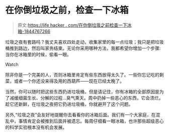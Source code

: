# 在你倒垃圾之前，检查一下冰箱

> 原文:[https://life hacker . com/在你倒垃圾之前检查一下冰箱-1844767266](https://lifehacker.com/check-the-fridge-before-you-take-out-the-trash-1844767266)

垃圾之夜有套路吗？我丈夫喜欢四处走动，收集家里的每一点垃圾；我只是把垃圾桶推到路边，然后叫家务结束。无论你采用哪种方法，我都希望你增加一个步骤:当你在冰箱里的时候，偷看一眼。

Watch

除非你是一个完美的人，否则冰箱里肯定有些东西放得太久了。一些你忘记吃的剩菜，或者一个你还没来得及用的西葫芦——现在已经太晚了。

当然，你可以随时把这些东西扔进垃圾桶，但是请记住，你有冰箱的全部原因是为了减缓细菌生长、分解的过程...臭气熏天。周中扔掉一些恶心的东西，它会溃烂。趁它还新鲜，在垃圾之夜把它扔进垃圾桶，你就避开了这个问题。

另外,“垃圾之夜”会友好地提醒你去看看你的冰箱后面。我们有一个大家庭，在混乱中，事情肯定会被推到后面并被遗忘。每周仔细看一眼冰箱，也许那些超级恶心的科学实验根本没有机会发展。